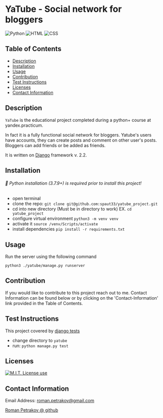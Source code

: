 # YaTube - Social network for bloggers


<img alt="Python" src="https://img.shields.io/badge/Python-75%25-blue?style=flat&logo=python"> <img alt="HTML" src="https://img.shields.io/badge/HTML-20%25-red?style=flat&logo=html5"> <img alt="CSS" src="https://img.shields.io/badge/CSS-5%25-white?style=flat&logo=css3">

## Table of Contents

- [Description](#description)
- [Installation](#installation)
- [Usage](#usage)
- [Contribution](#contribution)
- [Test Instructions](#test-instructions)
- [Licenses](#licenses)
- [Contact Information](#contact-information)

## Description

`YaTube` is the educational project completed during a python+ course at yandex.practicum.  

In fact it is a fully functional social network for bloggers. Yatube's users have accounts, they
can create posts and comment on other user's posts. Bloggers can add friends or be added as friends.

It is written on <a href="https://github.com/django/django">Django</a> framework v. 2.2.

## Installation

###### 📣 Python installation (3.7.9+) is required prior to install this project!

- open terminal
- clone the repo: `git clone git@github.com:spaut33/yatube_project.git`
- cd into new directory (Must be in directory to work) EX. `cd yatube_project`
- configure virtual environment `python3 -m venv venv`
- activate it `source /venv/Scripts/activate`
- install dependencies `pip install -r requirements.txt`

## Usage

Run the server using the following command

```python3 ./yatube/manage.py runserver```

## Contribution

If you would like to contribute to this project reach out to me. Contact Information can be found below or by clicking on the 'Contact-Information' link provided in the Table of Contents.

## Test Instructions

This project covered by <a href="https://docs.djangoproject.com/en/2.2/topics/testing/overview/#running-tests">django tests</a> 

- change directory to `yatube`
- run: `python manage.py test`

## Licenses

<a href="https://img.shields.io/badge/License-MIT-brightgreen?style=flat"><img alt="M.I.T. License use" src="https://img.shields.io/badge/License-MIT-brightgreen"></a>

## Contact Information

Email Address: roman.petrakov@gmail.com

[Roman Petrakov @ github](https://github.com/spaut33)